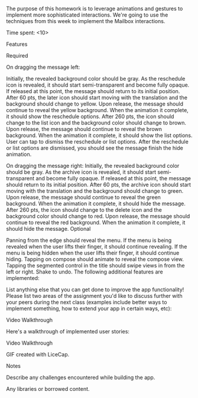 The purpose of this homework is to leverage animations and gestures to implement more sophisticated interactions. We're going to use the techniques from this week to implement the Mailbox interactions.

Time spent: <10>

Features

Required

 On dragging the message left:

 Initially, the revealed background color should be gray.
 As the reschedule icon is revealed, it should start semi-transparent and become fully opaque. If released at this point, the message should return to its initial position.
 After 60 pts, the later icon should start moving with the translation and the background should change to yellow.
 Upon release, the message should continue to reveal the yellow background. When the animation it complete, it should show the reschedule options.
 After 260 pts, the icon should change to the list icon and the background color should change to brown.
 Upon release, the message should continue to reveal the brown background. When the animation it complete, it should show the list options.
 User can tap to dismiss the reschedule or list options. After the reschedule or list options are dismissed, you should see the message finish the hide animation.

 On dragging the message right:
 Initially, the revealed background color should be gray.
 As the archive icon is revealed, it should start semi-transparent and become fully opaque. If released at this point, the message should return to its initial position.
 After 60 pts, the archive icon should start moving with the translation and the background should change to green.
 Upon release, the message should continue to reveal the green background. When the animation it complete, it should hide the message.
 After 260 pts, the icon should change to the delete icon and the background color should change to red.
 Upon release, the message should continue to reveal the red background. When the animation it complete, it should hide the message.
Optional

 Panning from the edge should reveal the menu.
 If the menu is being revealed when the user lifts their finger, it should continue revealing.
 If the menu is being hidden when the user lifts their finger, it should continue hiding.
 Tapping on compose should animate to reveal the compose view.
 Tapping the segmented control in the title should swipe views in from the left or right.
 Shake to undo.
The following additional features are implemented:

 List anything else that you can get done to improve the app functionality!
Please list two areas of the assignment you'd like to discuss further with your peers during the next class (examples include better ways to implement something, how to extend your app in certain ways, etc):

Video Walkthrough

Here's a walkthrough of implemented user stories:

Video Walkthrough

GIF created with LiceCap.

Notes

Describe any challenges encountered while building the app.

Any libraries or borrowed content.
